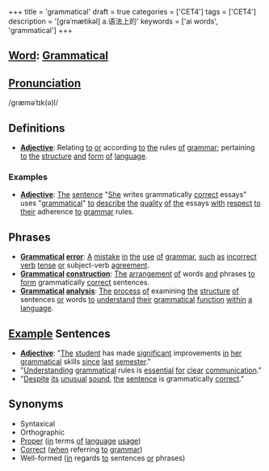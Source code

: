 +++
title = 'grammatical'
draft = true
categories = ['CET4']
tags = ['CET4']
description = '[grəˈmætikəl] a.语法上的'
keywords = ['ai words', 'grammatical']
+++

## [Word](/en/post/word/): [Grammatical](/en/post/grammatical/)

## [Pronunciation](/en/post/pronunciation/)
/ɡræməˈtɪk(ə)l/

## Definitions
- **[Adjective](/en/post/adjective/)**: Relating [to](/en/post/to/) [or](/en/post/or/) according [to](/en/post/to/) [the](/en/post/the/) rules [of](/en/post/of/) [grammar](/en/post/grammar/); pertaining [to](/en/post/to/) [the](/en/post/the/) [structure](/en/post/structure/) [and](/en/post/and/) [form](/en/post/form/) [of](/en/post/of/) [language](/en/post/language/).

### Examples
- **[Adjective](/en/post/adjective/)**: [The](/en/post/the/) [sentence](/en/post/sentence/) "[She](/en/post/she/) writes grammatically [correct](/en/post/correct/) essays" uses "[grammatical](/en/post/grammatical/)" [to](/en/post/to/) [describe](/en/post/describe/) [the](/en/post/the/) [quality](/en/post/quality/) [of](/en/post/of/) [the](/en/post/the/) essays [with](/en/post/with/) [respect](/en/post/respect/) [to](/en/post/to/) [their](/en/post/their/) adherence [to](/en/post/to/) [grammar](/en/post/grammar/) rules.

## Phrases
- **[Grammatical](/en/post/grammatical/) [error](/en/post/error/)**: [A](/en/post/a/) [mistake](/en/post/mistake/) [in](/en/post/in/) [the](/en/post/the/) [use](/en/post/use/) [of](/en/post/of/) [grammar](/en/post/grammar/), [such](/en/post/such/) [as](/en/post/as/) [incorrect](/en/post/incorrect/) [verb](/en/post/verb/) [tense](/en/post/tense/) [or](/en/post/or/) subject-verb [agreement](/en/post/agreement/).
- **[Grammatical](/en/post/grammatical/) [construction](/en/post/construction/)**: [The](/en/post/the/) [arrangement](/en/post/arrangement/) [of](/en/post/of/) words [and](/en/post/and/) phrases [to](/en/post/to/) [form](/en/post/form/) grammatically [correct](/en/post/correct/) sentences.
- **[Grammatical](/en/post/grammatical/) [analysis](/en/post/analysis/)**: [The](/en/post/the/) [process](/en/post/process/) [of](/en/post/of/) examining [the](/en/post/the/) [structure](/en/post/structure/) [of](/en/post/of/) sentences [or](/en/post/or/) words [to](/en/post/to/) [understand](/en/post/understand/) [their](/en/post/their/) [grammatical](/en/post/grammatical/) [function](/en/post/function/) [within](/en/post/within/) [a](/en/post/a/) [language](/en/post/language/).

## [Example](/en/post/example/) Sentences
- **[Adjective](/en/post/adjective/)**: "[The](/en/post/the/) [student](/en/post/student/) has made [significant](/en/post/significant/) improvements [in](/en/post/in/) [her](/en/post/her/) [grammatical](/en/post/grammatical/) skills [since](/en/post/since/) [last](/en/post/last/) [semester](/en/post/semester/)."
- "[Understanding](/en/post/understanding/) [grammatical](/en/post/grammatical/) rules is [essential](/en/post/essential/) [for](/en/post/for/) [clear](/en/post/clear/) [communication](/en/post/communication/)."
- "[Despite](/en/post/despite/) [its](/en/post/its/) [unusual](/en/post/unusual/) [sound](/en/post/sound/), [the](/en/post/the/) [sentence](/en/post/sentence/) is grammatically [correct](/en/post/correct/)."

## Synonyms
- Syntaxical
- Orthographic
- [Proper](/en/post/proper/) ([in](/en/post/in/) terms [of](/en/post/of/) [language](/en/post/language/) [usage](/en/post/usage/))
- [Correct](/en/post/correct/) ([when](/en/post/when/) referring [to](/en/post/to/) [grammar](/en/post/grammar/))
- Well-formed ([in](/en/post/in/) regards [to](/en/post/to/) sentences [or](/en/post/or/) phrases)
